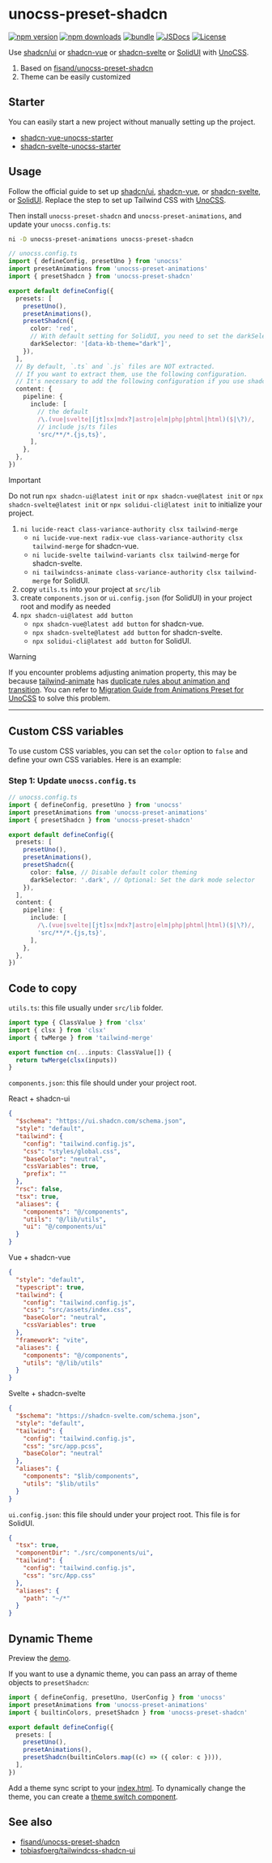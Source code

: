 # unocss-preset-shadcn

[![npm version][npm-version-src]][npm-version-href]
[![npm downloads][npm-downloads-src]][npm-downloads-href]
[![bundle][bundle-src]][bundle-href]
[![JSDocs][jsdocs-src]][jsdocs-href]
[![License][license-src]][license-href]

Use [shadcn/ui](https://ui.shadcn.com) or [shadcn-vue](https://shadcn-vue.com) or [shadcn-svelte](https://www.shadcn-svelte.com) or [SolidUI](https://www.solid-ui.com) with [UnoCSS](https://unocss.dev).

1. Based on [fisand/unocss-preset-shadcn](https://github.com/fisand/unocss-preset-shadcn)
1. Theme can be easily customized

## Starter

You can easily start a new project without manually setting up the project.

- [shadcn-vue-unocss-starter](https://github.com/hyoban-template/shadcn-vue-unocss-starter)
- [shadcn-svelte-unocss-starter](https://github.com/hyoban-template/shadcn-svelte-unocss-starter)

## Usage

Follow the official guide to set up [shadcn/ui](https://ui.shadcn.com/docs/installation/vite), [shadcn-vue](https://www.shadcn-vue.com/docs/installation/vite.html), or [shadcn-svelte](https://www.shadcn-svelte.com/docs/installation), or [SolidUI](https://www.solid-ui.com/docs/installation/manual). Replace the step to set up Tailwind CSS with [UnoCSS](https://unocss.dev/integrations/vite).

Then install `unocss-preset-shadcn` and `unocss-preset-animations`, and update your `unocss.config.ts`:

```bash
ni -D unocss-preset-animations unocss-preset-shadcn
```

```ts
// unocss.config.ts
import { defineConfig, presetUno } from 'unocss'
import presetAnimations from 'unocss-preset-animations'
import { presetShadcn } from 'unocss-preset-shadcn'

export default defineConfig({
  presets: [
    presetUno(),
    presetAnimations(),
    presetShadcn({
      color: 'red',
      // With default setting for SolidUI, you need to set the darkSelector option.
      darkSelector: '[data-kb-theme="dark"]',
    }),
  ],
  // By default, `.ts` and `.js` files are NOT extracted.
  // If you want to extract them, use the following configuration.
  // It's necessary to add the following configuration if you use shadcn-vue or shadcn-svelte.
  content: {
    pipeline: {
      include: [
        // the default
        /\.(vue|svelte|[jt]sx|mdx?|astro|elm|php|phtml|html)($|\?)/,
        // include js/ts files
        'src/**/*.{js,ts}',
      ],
    },
  },
})
```

> [!IMPORTANT]
> Do not run `npx shadcn-ui@latest init` or `npx shadcn-vue@latest init` or `npx shadcn-svelte@latest init` or `npx solidui-cli@latest init` to initialize your project.

1. `ni lucide-react class-variance-authority clsx tailwind-merge`
   - `ni lucide-vue-next radix-vue class-variance-authority clsx tailwind-merge` for shadcn-vue.
   - `ni lucide-svelte tailwind-variants clsx tailwind-merge` for shadcn-svelte.
   - `ni tailwindcss-animate class-variance-authority clsx tailwind-merge` for SolidUI.
1. copy `utils.ts` into your project at `src/lib`
1. create `components.json` or `ui.config.json` (for SolidUI) in your project root and modify as needed
1. `npx shadcn-ui@latest add button`
   - `npx shadcn-vue@latest add button` for shadcn-vue.
   - `npx shadcn-svelte@latest add button` for shadcn-svelte.
   - `npx solidui-cli@latest add button` for SolidUI.

> [!WARNING]
> If you encounter problems adjusting animation property, this may be because [tailwind-animate](https://github.com/jamiebuilds/tailwindcss-animate) has [duplicate rules about animation and transition](https://github.com/jamiebuilds/tailwindcss-animate/pull/46). You can refer to [Migration Guide from Animations Preset for UnoCSS](https://unocss-preset-animations.aelita.me/guide/migration.html) to solve this problem.

---

## Custom CSS variables

To use custom CSS variables, you can set the `color` option to `false` and define your own CSS variables. Here is an example:

### Step 1: Update `unocss.config.ts`

```ts
// unocss.config.ts
import { defineConfig, presetUno } from 'unocss'
import presetAnimations from 'unocss-preset-animations'
import { presetShadcn } from 'unocss-preset-shadcn'

export default defineConfig({
  presets: [
    presetUno(),
    presetAnimations(),
    presetShadcn({
      color: false, // Disable default color theming
      darkSelector: '.dark', // Optional: Set the dark mode selector
    }),
  ],
  content: {
    pipeline: {
      include: [
        /\.(vue|svelte|[jt]sx|mdx?|astro|elm|php|phtml|html)($|\?)/,
        'src/**/*.{js,ts}',
      ],
    },
  },
})
```

## Code to copy

`utils.ts`: this file usually under `src/lib` folder.

```ts
import type { ClassValue } from 'clsx'
import { clsx } from 'clsx'
import { twMerge } from 'tailwind-merge'

export function cn(...inputs: ClassValue[]) {
  return twMerge(clsx(inputs))
}
```

`components.json`: this file should under your project root.

React + shadcn-ui

```json
{
  "$schema": "https://ui.shadcn.com/schema.json",
  "style": "default",
  "tailwind": {
    "config": "tailwind.config.js",
    "css": "styles/global.css",
    "baseColor": "neutral",
    "cssVariables": true,
    "prefix": ""
  },
  "rsc": false,
  "tsx": true,
  "aliases": {
    "components": "@/components",
    "utils": "@/lib/utils",
    "ui": "@/components/ui"
  }
}
```

Vue + shadcn-vue

```json
{
  "style": "default",
  "typescript": true,
  "tailwind": {
    "config": "tailwind.config.js",
    "css": "src/assets/index.css",
    "baseColor": "neutral",
    "cssVariables": true
  },
  "framework": "vite",
  "aliases": {
    "components": "@/components",
    "utils": "@/lib/utils"
  }
}
```

Svelte + shadcn-svelte

```json
{
  "$schema": "https://shadcn-svelte.com/schema.json",
  "style": "default",
  "tailwind": {
    "config": "tailwind.config.js",
    "css": "src/app.pcss",
    "baseColor": "neutral"
  },
  "aliases": {
    "components": "$lib/components",
    "utils": "$lib/utils"
  }
}
```

`ui.config.json`: this file should under your project root. This file is for SolidUI.

```json
{
  "tsx": true,
  "componentDir": "./src/components/ui",
  "tailwind": {
    "config": "tailwind.config.js",
    "css": "src/App.css"
  },
  "aliases": {
    "path": "~/*"
  }
}
```

## Dynamic Theme

Preview the [demo](https://unocss-preset-shadcn.vercel.app).

If you want to use a dynamic theme, you can pass an array of theme objects to `presetShadcn`:

```ts
import { defineConfig, presetUno, UserConfig } from 'unocss'
import presetAnimations from 'unocss-preset-animations'
import { builtinColors, presetShadcn } from 'unocss-preset-shadcn'

export default defineConfig({
  presets: [
    presetUno(),
    presetAnimations(),
    presetShadcn(builtinColors.map((c) => ({ color: c }))),
  ],
})
```

Add a theme sync script to your [index.html](./playground/index.html).
To dynamically change the theme, you can create a [theme switch component](./playground/src/components/theme-switch.tsx).

## See also

- [fisand/unocss-preset-shadcn](https://github.com/fisand/unocss-preset-shadcn)
- [tobiasfoerg/tailwindcss-shadcn-ui](https://github.com/tobiasfoerg/tailwindcss-shadcn-ui)

<!-- Badges -->

[npm-version-src]: https://img.shields.io/npm/v/unocss-preset-shadcn?style=flat&colorA=080f12&colorB=1fa669
[npm-version-href]: https://npmjs.com/package/unocss-preset-shadcn
[npm-downloads-src]: https://img.shields.io/npm/dm/unocss-preset-shadcn?style=flat&colorA=080f12&colorB=1fa669
[npm-downloads-href]: https://npmjs.com/package/unocss-preset-shadcn
[bundle-src]: https://img.shields.io/bundlephobia/minzip/unocss-preset-shadcn?style=flat&colorA=080f12&colorB=1fa669&label=minzip
[bundle-href]: https://bundlephobia.com/result?p=unocss-preset-shadcn
[license-src]: https://img.shields.io/github/license/hyoban/unocss-preset-shadcn.svg?style=flat&colorA=080f12&colorB=1fa669
[license-href]: https://github.com/hyoban/unocss-preset-shadcn/blob/main/LICENSE
[jsdocs-src]: https://img.shields.io/badge/jsdocs-reference-080f12?style=flat&colorA=080f12&colorB=1fa669
[jsdocs-href]: https://www.jsdocs.io/package/unocss-preset-shadcn
